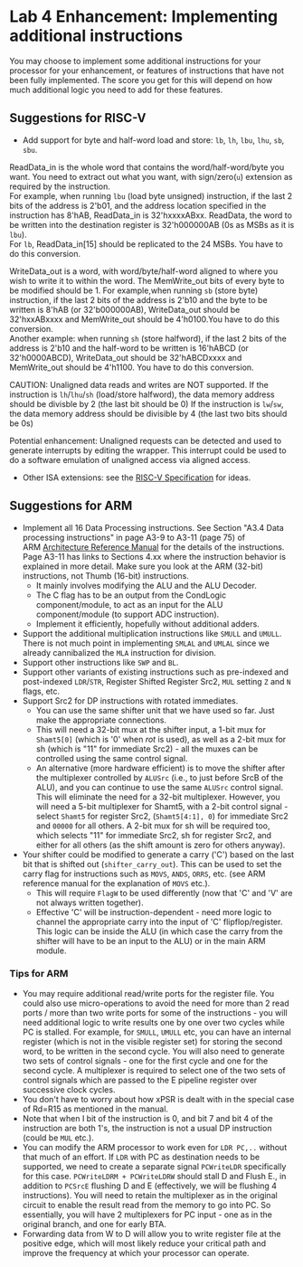 # Lab 4 Enhancement: Implementing additional instructions

You may choose to implement some additional instructions for your processor for your enhancement, or features of instructions that have not been fully implemented. The score you get for this will depend on how much additional logic you need to add for these features.

## Suggestions for RISC-V
  
* Add support for byte and half-word load and store: `lb`, `lh`, `lbu`, `lhu`, `sb`, `sbu`.

ReadData_in is the whole word that contains the word/half-word/byte you want.
You need to extract out what you want, with sign/zero(`u`) extension as required by the instruction.  
For example, when running `lbu` (load byte unsigned) instruction, if the last 2 bits of the address is 2'b01, and the address location specified in the instruction has 8'hAB, ReadData_in is 32'hxxxxABxx. ReadData, the word to be written into the destination register is 32'h000000AB (0s as MSBs as it is `lbu`).  
For `lb`, ReadData_in[15] should be replicated to the 24 MSBs. You have to do this conversion.

WriteData_out is a word, with word/byte/half-word aligned to where you wish to write it to within the word. The MemWrite_out bits of every byte to be modified should be 1. For example,when running `sb` (store byte) instruction, if the last 2 bits of the address is 2'b10 and the byte to be written is 8'hAB (or 32'b000000AB), WriteData_out should be 32'hxxABxxxx and MemWrite_out should be 4'h0100.You have to do this conversion.  
Another example: when running `sh` (store halfword), if the last 2 bits of the address is 2'b10 and the half-word to be written is 16'hABCD (or 32'h0000ABCD), WriteData_out should be 32'hABCDxxxx and MemWrite_out should be 4'h1100. You have to do this conversion.

CAUTION: Unaligned data reads and writes are NOT supported.
If the instruction is `lh`/`lhu`/`sh` (load/store halfword), the data memory address should be divisble by 2 (the last bit should be 0)
If the instruction is `lw`/`sw`, the data memory address should be divisible by 4 (the last two bits should be 0s)

Potential enhancement: Unaligned requests can be detected and used to generate interrupts by editing the wrapper. This interrupt could be used to do a software emulation of unaligned access via aligned access.

* Other ISA extensions: see the [RISC-V Specification](https://riscv.org/wp-content/uploads/2019/12/riscv-spec-20191213.pdf) for ideas.

## Suggestions for ARM

* Implement all 16 Data Processing instructions. See Section "A3.4 Data processing instructions" in page A3-9 to A3-11 (page 75) of ARM [Architecture Reference Manual](https://canvas.nus.edu.sg/courses/62251/files/folder/Lab%20Resources?preview=4733362) for the details of the instructions. Page A3-11 has links to Sections 4.xx where the instruction behavior is explained in more detail. Make sure you look at the ARM (32-bit) instructions, not Thumb (16-bit) instructions.
  * It mainly involves modifying the ALU and the ALU Decoder.
  * The C flag has to be an output from the CondLogic component/module, to act as an input for the ALU component/module (to support ADC instruction).
  * Implement it efficiently, hopefully without additional adders.
* Support the additional multiplication instructions like `SMULL` and `UMULL`. There is not much point in implementing `SMLAL` and `UMLAL` since we already cannibalized the `MLA` instruction for division.
* Support other instructions like `SWP` and `BL`.
* Support other variants of existing instructions such as pre-indexed and post-indexed `LDR`/`STR`, Register Shifted Register Src2, `MUL` setting `Z` and `N` flags, etc.
* Support Src2 for DP instructions with rotated immediates.
  * You can use the same shifter unit that we have used so far. Just make the appropriate connections.
  * This will need a 32-bit mux at the shifter input, a 1-bit mux for `Shamt5[0]` (which is '0' when _rot_ is used), as well as a 2-bit mux for sh (which is "11" for immediate Src2) - all the muxes can be controlled using the same control signal.
  * An alternative (more hardware efficient) is to move the shifter after the multiplexer controlled by `ALUSrc` (i.e., to just before SrcB of the ALU), and you can continue to use the same `ALUSrc` control signal. This will eliminate the need for a 32-bit multiplexer. However, you will need a 5-bit multiplexer for Shamt5, with a 2-bit control signal - select `Shamt5` for register Src2, (`Shamt5[4:1], 0`) for immediate Src2 and `00000` for all others. A 2-bit mux for sh will be required too, which selects "11" for immediate Src2, sh for register Src2, and either for all others (as the shift amount is zero for others anyway).
* Your shifter could be modified to generate a carry ('C') based on the last bit that is shifted out (`shifter_carry_out`). This can be used to set the carry flag for instructions such as `MOVS`, `ANDS`, `ORRS`, etc. (see ARM reference manual for the explanation of `MOVS` etc.).
  * This will require `FlagW` to be used differently (now that 'C' and 'V' are not always written together).
  * Effective 'C' will be instruction-dependent - need more logic to channel the appropriate carry into the input of 'C' flipflop/register. This logic can be inside the ALU (in which case the carry from the shifter will have to be an input to the ALU) or in the main ARM module.

### Tips for ARM

* You may require additional read/write ports for the register file. You could also use micro-operations to avoid the need for more than 2 read ports / more than two write ports for some of the instructions - you will need additional logic to write results one by one over two cycles while PC is stalled. For example, for `SMULL`, `UMULL` etc, you can have an internal register (which is not in the visible register set) for storing the second word, to be written in the second cycle. You will also need to generate two sets of control signals - one for the first cycle and one for the second cycle. A multiplexer is required to select one of the two sets of control signals which are passed to the E pipeline register over successive clock cycles.
* You don't have to worry about how xPSR is dealt with in the special case of Rd=R15 as mentioned in the manual.
* Note that when I bit of the instruction is 0, and bit 7 and bit 4 of the instruction are both 1's, the instruction is not a usual DP instruction (could be `MUL` etc.).
* You can modify the ARM processor to work even for `LDR PC,..` without that much of an effort. If `LDR` with PC as destination needs to be supported, we need to create a separate signal `PCWriteLDR` specifically for this case. `PCWriteLDRM + PCWriteLDRW` should stall D and Flush E., in addition to `PCSrcE` flushing D and E (effectively, we will be flushing 4 instructions). You will need to retain the multiplexer as in the original circuit to enable the result read from the memory to go into PC. So essentially, you will have 2 multiplexers for PC input - one as in the original branch, and one for early BTA.
* Forwarding data from W to D will allow you to write register file at the positive edge, which will most likely reduce your critical path and improve the frequency at which your processor can operate.
